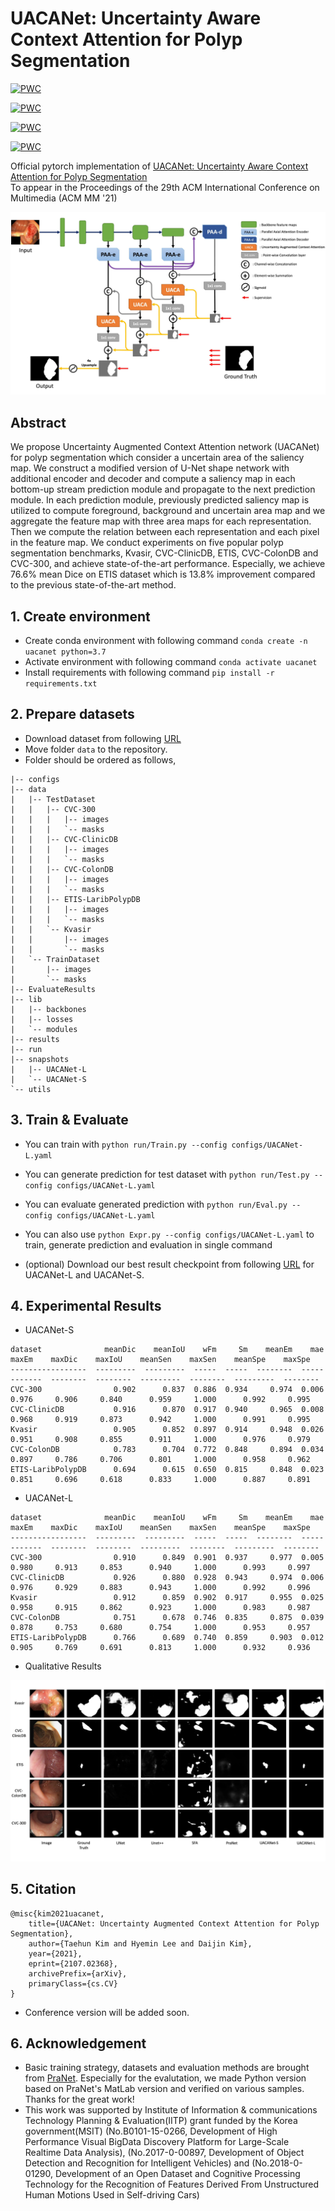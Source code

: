 # UACANet: Uncertainty Aware Context Attention for Polyp Segmentation

[![PWC](https://img.shields.io/endpoint.svg?url=https://paperswithcode.com/badge/uacanet-uncertainty-augmented-context/medical-image-segmentation-on-cvc-colondb)](https://paperswithcode.com/sota/medical-image-segmentation-on-cvc-colondb?p=uacanet-uncertainty-augmented-context)

[![PWC](https://img.shields.io/endpoint.svg?url=https://paperswithcode.com/badge/uacanet-uncertainty-augmented-context/medical-image-segmentation-on-etis)](https://paperswithcode.com/sota/medical-image-segmentation-on-etis?p=uacanet-uncertainty-augmented-context)

[![PWC](https://img.shields.io/endpoint.svg?url=https://paperswithcode.com/badge/uacanet-uncertainty-augmented-context/medical-image-segmentation-on-kvasir-seg)](https://paperswithcode.com/sota/medical-image-segmentation-on-kvasir-seg?p=uacanet-uncertainty-augmented-context)

[![PWC](https://img.shields.io/endpoint.svg?url=https://paperswithcode.com/badge/uacanet-uncertainty-augmented-context/medical-image-segmentation-on-cvc-clinicdb)](https://paperswithcode.com/sota/medical-image-segmentation-on-cvc-clinicdb?p=uacanet-uncertainty-augmented-context)

Official pytorch implementation of [UACANet: Uncertainty Aware Context Attention for Polyp Segmentation](https://arxiv.org/abs/2107.02368)  
To appear in the Proceedings of the 29th ACM International Conference on Multimedia (ACM MM '21)

![Teaser](./figures/figure.jpg)

## Abstract

We propose Uncertainty Augmented Context Attention network (UACANet) for polyp segmentation which consider a uncertain area of the saliency map. We construct a modified version of U-Net shape network with additional encoder and decoder and compute a saliency map in each bottom-up stream prediction module and propagate to the next prediction module. In each prediction module, previously predicted saliency map is utilized to compute foreground, background and uncertain area map and we aggregate the feature map with three area maps for each representation. Then we compute the relation between each representation and each pixel in the feature map. We conduct experiments on five popular polyp segmentation benchmarks, Kvasir, CVC-ClinicDB, ETIS, CVC-ColonDB and CVC-300, and achieve state-of-the-art performance. Especially, we achieve 76.6% mean Dice on ETIS dataset which is 13.8% improvement compared to the previous state-of-the-art method.

## 1. Create environment
  + Create conda environment with following command `conda create -n uacanet python=3.7`
  + Activate environment with following command `conda activate uacanet`
  + Install requirements with following command `pip install -r requirements.txt`
  
## 2. Prepare datasets
  + Download dataset from following [URL](https://drive.google.com/file/d/17Cs2JhKOKwt4usiAYJVJMnXfyZWySn3s/view?usp=sharing)
  + Move folder `data` to the repository.
  + Folder should be ordered as follows,
```
|-- configs
|-- data
|   |-- TestDataset
|   |   |-- CVC-300
|   |   |   |-- images
|   |   |   `-- masks
|   |   |-- CVC-ClinicDB
|   |   |   |-- images
|   |   |   `-- masks
|   |   |-- CVC-ColonDB
|   |   |   |-- images
|   |   |   `-- masks
|   |   |-- ETIS-LaribPolypDB
|   |   |   |-- images
|   |   |   `-- masks
|   |   `-- Kvasir
|   |       |-- images
|   |       `-- masks
|   `-- TrainDataset
|       |-- images
|       `-- masks
|-- EvaluateResults
|-- lib
|   |-- backbones
|   |-- losses
|   `-- modules
|-- results
|-- run
|-- snapshots
|   |-- UACANet-L
|   `-- UACANet-S
`-- utils
```

## 3. Train & Evaluate
  + You can train with `python run/Train.py --config configs/UACANet-L.yaml`
  + You can generate prediction for test dataset with `python run/Test.py --config configs/UACANet-L.yaml`
  + You can evaluate generated prediction with `python run/Eval.py --config configs/UACANet-L.yaml`
  + You can also use `python Expr.py --config configs/UACANet-L.yaml` to train, generate prediction and evaluation in single command
  
  + (optional) Download our best result checkpoint from following [URL](https://drive.google.com/file/d/1C5ag5X_gKR1IHW6fVAHdMggu7ilU1XbC/view?usp=sharing) for UACANet-L and UACANet-S.

## 4. Experimental Results
  + UACANet-S
  ```
  dataset              meanDic    meanIoU    wFm     Sm    meanEm    mae    maxEm    maxDic    maxIoU    meanSen    maxSen    meanSpe    maxSpe
-----------------  ---------  ---------  -----  -----  --------  -----  -------  --------  --------  ---------  --------  ---------  --------
CVC-300                0.902      0.837  0.886  0.934     0.974  0.006    0.976     0.906     0.840      0.959     1.000      0.992     0.995
CVC-ClinicDB           0.916      0.870  0.917  0.940     0.965  0.008    0.968     0.919     0.873      0.942     1.000      0.991     0.995
Kvasir                 0.905      0.852  0.897  0.914     0.948  0.026    0.951     0.908     0.855      0.911     1.000      0.976     0.979
CVC-ColonDB            0.783      0.704  0.772  0.848     0.894  0.034    0.897     0.786     0.706      0.801     1.000      0.958     0.962
ETIS-LaribPolypDB      0.694      0.615  0.650  0.815     0.848  0.023    0.851     0.696     0.618      0.833     1.000      0.887     0.891
  ```
  + UACANet-L
  ```
  dataset              meanDic    meanIoU    wFm     Sm    meanEm    mae    maxEm    maxDic    maxIoU    meanSen    maxSen    meanSpe    maxSpe
-----------------  ---------  ---------  -----  -----  --------  -----  -------  --------  --------  ---------  --------  ---------  --------
CVC-300                0.910      0.849  0.901  0.937     0.977  0.005    0.980     0.913     0.853      0.940     1.000      0.993     0.997
CVC-ClinicDB           0.926      0.880  0.928  0.943     0.974  0.006    0.976     0.929     0.883      0.943     1.000      0.992     0.996
Kvasir                 0.912      0.859  0.902  0.917     0.955  0.025    0.958     0.915     0.862      0.923     1.000      0.983     0.987
CVC-ColonDB            0.751      0.678  0.746  0.835     0.875  0.039    0.878     0.753     0.680      0.754     1.000      0.953     0.957
ETIS-LaribPolypDB      0.766      0.689  0.740  0.859     0.903  0.012    0.905     0.769     0.691      0.813     1.000      0.932     0.936
  ```
  + Qualitative Results 


![results](./figures/results.jpg)
  
## 5. Citation
```
@misc{kim2021uacanet,
    title={UACANet: Uncertainty Augmented Context Attention for Polyp Segmentation},
    author={Taehun Kim and Hyemin Lee and Daijin Kim},
    year={2021},
    eprint={2107.02368},
    archivePrefix={arXiv},
    primaryClass={cs.CV}
}
```
  + Conference version will be added soon.

## 6. Acknowledgement
 + Basic training strategy, datasets and evaluation methods are brought from [PraNet](https://github.com/DengPingFan/PraNet). Especially for the evalutation, we made Python version based on PraNet's MatLab version and verified on various samples. Thanks for the great work!
 + This work was supported by Institute of Information & communications Technology Planning & Evaluation(IITP) grant funded by the Korea government(MSIT) (No.B0101-15-0266, Development of High Performance Visual BigData Discovery Platform for Large-Scale Realtime Data Analysis), (No.2017-0-00897, Development of Object Detection and Recognition for Intelligent Vehicles) and (No.2018-0-01290, Development of an Open Dataset and Cognitive Processing Technology for the Recognition of Features Derived From Unstructured Human Motions Used in Self-driving Cars)

